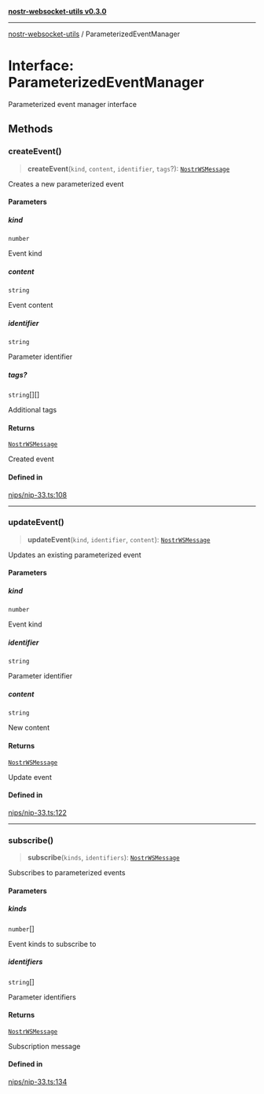 [**nostr-websocket-utils v0.3.0**](../README.md)

***

[nostr-websocket-utils](../globals.md) / ParameterizedEventManager

# Interface: ParameterizedEventManager

Parameterized event manager interface

## Methods

### createEvent()

> **createEvent**(`kind`, `content`, `identifier`, `tags`?): [`NostrWSMessage`](NostrWSMessage.md)

Creates a new parameterized event

#### Parameters

##### kind

`number`

Event kind

##### content

`string`

Event content

##### identifier

`string`

Parameter identifier

##### tags?

`string`[][]

Additional tags

#### Returns

[`NostrWSMessage`](NostrWSMessage.md)

Created event

#### Defined in

[nips/nip-33.ts:108](https://github.com/HumanjavaEnterprises/nostr-websocket-utils/blob/main/src/nips/nip-33.ts#L108)

***

### updateEvent()

> **updateEvent**(`kind`, `identifier`, `content`): [`NostrWSMessage`](NostrWSMessage.md)

Updates an existing parameterized event

#### Parameters

##### kind

`number`

Event kind

##### identifier

`string`

Parameter identifier

##### content

`string`

New content

#### Returns

[`NostrWSMessage`](NostrWSMessage.md)

Update event

#### Defined in

[nips/nip-33.ts:122](https://github.com/HumanjavaEnterprises/nostr-websocket-utils/blob/main/src/nips/nip-33.ts#L122)

***

### subscribe()

> **subscribe**(`kinds`, `identifiers`): [`NostrWSMessage`](NostrWSMessage.md)

Subscribes to parameterized events

#### Parameters

##### kinds

`number`[]

Event kinds to subscribe to

##### identifiers

`string`[]

Parameter identifiers

#### Returns

[`NostrWSMessage`](NostrWSMessage.md)

Subscription message

#### Defined in

[nips/nip-33.ts:134](https://github.com/HumanjavaEnterprises/nostr-websocket-utils/blob/main/src/nips/nip-33.ts#L134)
